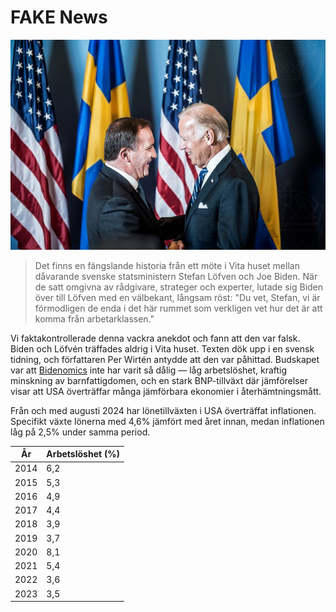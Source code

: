 [description]: # "Allt om falska nyheter. Samizdat är en innehållshanteringsplattform med möjlighet att lagra innehåll på en USB-pinne"
[keywords]: # "censur,CMS,falska nyheter,samizdat,publicering,artificiell intelligens,öppen källkod"

# FAKE News

<img src="bidenlofven.jpg" id="selectedimage" class="img-fluid mb-2 d-block" alt="Joe Biden träffar Sveriges statsminister Stefan Löfvén" />

<blockquote>
Det finns en fängslande historia från ett möte i Vita huset mellan dåvarande svenske statsministern Stefan Löfven och Joe Biden. När de satt omgivna av rådgivare, strateger och experter, lutade sig Biden över till Löfven med en välbekant, långsam röst: "Du vet, Stefan, vi är förmodligen de enda i det här rummet som verkligen vet hur det är att komma från arbetarklassen."
</blockquote>

Vi faktakontrollerade denna vackra anekdot och fann att den var falsk. Biden och Löfvén träffades aldrig i Vita huset.
Texten dök upp i en svensk tidning, och författaren Per Wirtén antydde att den var påhittad. Budskapet var
att [Bidenomics](https://en.wikipedia.org/wiki/Economic_policy_of_the_Joe_Biden_administration) inte har varit 
så dålig &mdash; låg arbetslöshet, kraftig minskning av barnfattigdomen,
och en stark BNP-tillväxt där jämförelser visar att USA överträffar många jämförbara ekonomier i återhämtningsmått.

Från och med augusti 2024 har lönetillväxten i USA överträffat inflationen. Specifikt
växte lönerna med 4,6% jämfört med året innan, medan inflationen låg på 2,5% under samma period.

<div class="table-responsive">
  <table class="table table-bordered">
    <thead>
      <tr>
        <th>År</th>
        <th>Arbetslöshet (%)</th>
      </tr>
    </thead>
    <tbody>
      <tr><td>2014</td><td>6,2</td></tr>
      <tr><td>2015</td><td>5,3</td></tr>
      <tr><td>2016</td><td>4,9</td></tr>
      <tr><td>2017</td><td>4,4</td></tr>
      <tr><td>2018</td><td>3,9</td></tr>
      <tr><td>2019</td><td>3,7</td></tr>
      <tr><td>2020</td><td>8,1</td></tr>
      <tr><td>2021</td><td>5,4</td></tr>
      <tr><td>2022</td><td>3,6</td></tr>
      <tr><td>2023</td><td>3,5</td></tr>
    </tbody>
  </table>
</div>